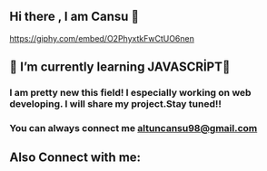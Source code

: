 ## Hi there , I am Cansu 🚶 
https://giphy.com/embed/O2PhyxtkFwCtUO6nen

## 🧡 I’m currently learning JAVASCRİPT🙌
### I am pretty new this field! I especially working on web developing. I will share my project.Stay tuned!!
### You can always connect me altuncansu98@gmail.com

 ## Also Connect with me: 


